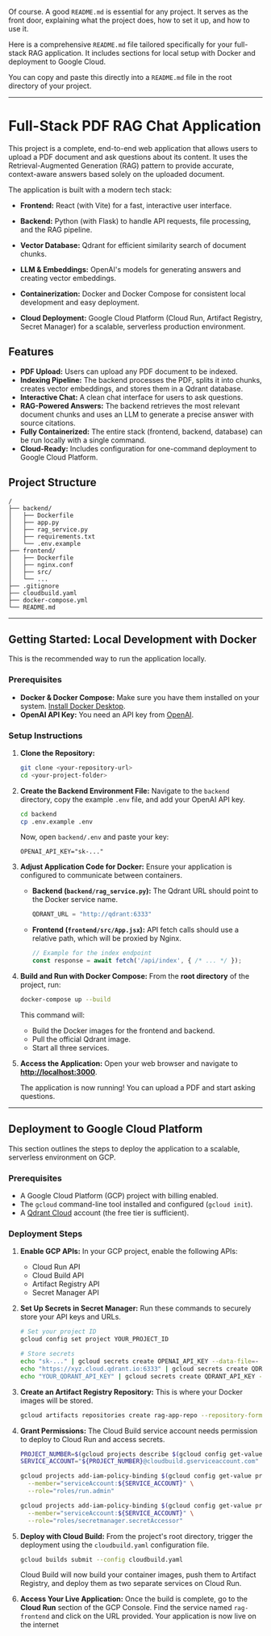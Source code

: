 Of course. A good `README.md` is essential for any project. It serves as the front door, explaining what the project does, how to set it up, and how to use it.

Here is a comprehensive `README.md` file tailored specifically for your full-stack RAG application. It includes sections for local setup with Docker and deployment to Google Cloud.

You can copy and paste this directly into a `README.md` file in the root directory of your project.

---

# Full-Stack PDF RAG Chat Application

This project is a complete, end-to-end web application that allows users to upload a PDF document and ask questions about its content. It uses the Retrieval-Augmented Generation (RAG) pattern to provide accurate, context-aware answers based solely on the uploaded document.

The application is built with a modern tech stack:
- **Frontend:** React (with Vite) for a fast, interactive user interface.
- **Backend:** Python (with Flask) to handle API requests, file processing, and the RAG pipeline.
- **Vector Database:** Qdrant for efficient similarity search of document chunks.
- **LLM & Embeddings:** OpenAI's models for generating answers and creating vector embeddings.
- **Containerization:** Docker and Docker Compose for consistent local development and easy deployment.
- **Cloud Deployment:** Google Cloud Platform (Cloud Run, Artifact Registry, Secret Manager) for a scalable, serverless production environment.

  <!-- Placeholder image. You can create a screenshot of your app and replace this link. -->

## Features

- **PDF Upload:** Users can upload any PDF document to be indexed.
- **Indexing Pipeline:** The backend processes the PDF, splits it into chunks, creates vector embeddings, and stores them in a Qdrant database.
- **Interactive Chat:** A clean chat interface for users to ask questions.
- **RAG-Powered Answers:** The backend retrieves the most relevant document chunks and uses an LLM to generate a precise answer with source citations.
- **Fully Containerized:** The entire stack (frontend, backend, database) can be run locally with a single command.
- **Cloud-Ready:** Includes configuration for one-command deployment to Google Cloud Platform.

## Project Structure

```
/
├── backend/
│   ├── Dockerfile
│   ├── app.py
│   ├── rag_service.py
│   ├── requirements.txt
│   └── .env.example
├── frontend/
│   ├── Dockerfile
│   ├── nginx.conf
│   ├── src/
│   └── ...
├── .gitignore
├── cloudbuild.yaml
├── docker-compose.yml
└── README.md
```

---

## Getting Started: Local Development with Docker

This is the recommended way to run the application locally.

### Prerequisites

- **Docker & Docker Compose:** Make sure you have them installed on your system. [Install Docker Desktop](https://www.docker.com/products/docker-desktop/).
- **OpenAI API Key:** You need an API key from [OpenAI](https://platform.openai.com/account/api-keys).

### Setup Instructions

1.  **Clone the Repository:**
    ```bash
    git clone <your-repository-url>
    cd <your-project-folder>
    ```

2.  **Create the Backend Environment File:**
    Navigate to the `backend` directory, copy the example `.env` file, and add your OpenAI API key.
    ```bash
    cd backend
    cp .env.example .env
    ```
    Now, open `backend/.env` and paste your key:
    ```
    OPENAI_API_KEY="sk-..."
    ```

3.  **Adjust Application Code for Docker:**
    Ensure your application is configured to communicate between containers.
    - **Backend (`backend/rag_service.py`):** The Qdrant URL should point to the Docker service name.
      ```python
      QDRANT_URL = "http://qdrant:6333"
      ```
    - **Frontend (`frontend/src/App.jsx`):** API fetch calls should use a relative path, which will be proxied by Nginx.
      ```javascript
      // Example for the index endpoint
      const response = await fetch('/api/index', { /* ... */ });
      ```

4.  **Build and Run with Docker Compose:**
    From the **root directory** of the project, run:
    ```bash
    docker-compose up --build
    ```
    This command will:
    - Build the Docker images for the frontend and backend.
    - Pull the official Qdrant image.
    - Start all three services.

5.  **Access the Application:**
    Open your web browser and navigate to **[http://localhost:3000](http://localhost:3000)**.

    The application is now running! You can upload a PDF and start asking questions.

---

## Deployment to Google Cloud Platform

This section outlines the steps to deploy the application to a scalable, serverless environment on GCP.

### Prerequisites

- A Google Cloud Platform (GCP) project with billing enabled.
- The `gcloud` command-line tool installed and configured (`gcloud init`).
- A [Qdrant Cloud](https://cloud.qdrant.io/) account (the free tier is sufficient).

### Deployment Steps

1.  **Enable GCP APIs:**
    In your GCP project, enable the following APIs:
    - Cloud Run API
    - Cloud Build API
    - Artifact Registry API
    - Secret Manager API

2.  **Set Up Secrets in Secret Manager:**
    Run these commands to securely store your API keys and URLs.
    ```bash
    # Set your project ID
    gcloud config set project YOUR_PROJECT_ID

    # Store secrets
    echo "sk-..." | gcloud secrets create OPENAI_API_KEY --data-file=-
    echo "https://xyz.cloud.qdrant.io:6333" | gcloud secrets create QDRANT_URL --data-file=-
    echo "YOUR_QDRANT_API_KEY" | gcloud secrets create QDRANT_API_KEY --data-file=-
    ```

3.  **Create an Artifact Registry Repository:**
    This is where your Docker images will be stored.
    ```bash
    gcloud artifacts repositories create rag-app-repo --repository-format=docker --location=us-central1
    ```

4.  **Grant Permissions:**
    The Cloud Build service account needs permission to deploy to Cloud Run and access secrets.
    ```bash
    PROJECT_NUMBER=$(gcloud projects describe $(gcloud config get-value project) --format='value(projectNumber)')
    SERVICE_ACCOUNT="${PROJECT_NUMBER}@cloudbuild.gserviceaccount.com"

    gcloud projects add-iam-policy-binding $(gcloud config get-value project) \
      --member="serviceAccount:${SERVICE_ACCOUNT}" \
      --role="roles/run.admin"

    gcloud projects add-iam-policy-binding $(gcloud config get-value project) \
      --member="serviceAccount:${SERVICE_ACCOUNT}" \
      --role="roles/secretmanager.secretAccessor"
    ```

5.  **Deploy with Cloud Build:**
    From the project's root directory, trigger the deployment using the `cloudbuild.yaml` configuration file.
    ```bash
    gcloud builds submit --config cloudbuild.yaml
    ```
    Cloud Build will now build your container images, push them to Artifact Registry, and deploy them as two separate services on Cloud Run.

6.  **Access Your Live Application:**
    Once the build is complete, go to the **Cloud Run** section of the GCP Console. Find the service named `rag-frontend` and click on the URL provided. Your application is now live on the internet